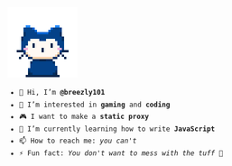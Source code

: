 <!-- Load Pixel Font -->
<link href="https://fonts.googleapis.com/css2?family=Press+Start+2P&display=swap" rel="stylesheet">

<style>
  .pixel {
    font-family: 'Press Start 2P', monospace;
    font-size: 12px;
    line-height: 1.8;
  }
</style>

<p align="left">
  <img src="mona-whisper.gif" alt="Mona Whisper" width="124" height="124">
</p>

<div class="pixel">
<ul>
  <li>👋 Hi, I’m <strong>@breezly101</strong></li>
  <li>👀 I’m interested in <strong>gaming</strong> and <strong>coding</strong></li>
  <li>🎮 I want to make a <strong>static proxy</strong></li>
  <li>🌱 I’m currently learning how to write <strong>JavaScript</strong></li>
  <li>📫 How to reach me: <em>you can't</em></li>
  <li>⚡ Fun fact: <em>You don't want to mess with the tuff 🥀</em></li>
</ul>
</div>
